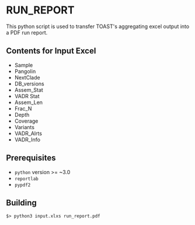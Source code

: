 # RUN_REPORT
This python script is used to transfer TOAST's aggregating excel output into a PDF run report.


## Contents for Input Excel

- Sample
- Pangolin
- NextClade
- DB_versions
- Assem_Stat
- VADR Stat
- Assem_Len
- Frac_N
- Depth
- Coverage
- Variants
- VADR_Alrts
- VADR_Info


## Prerequisites
- `python` version >= ~3.0
- `reportlab` 
- `pypdf2` 

## Building


```Shell
$> python3 input.xlxs run_report.pdf
```

